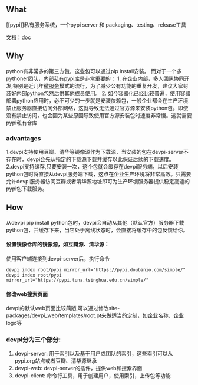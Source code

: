 ## What
[[pypi]]私有服务系统，一个pypi server 和 packaging、testing、release工具  

文档：[doc](https://docs.pytest.org/en/latest/)

## Why
python有非常多的第三方包，这些包可以通过pip install安装。  而对于一个多pythoner团队，内部私有pypi库是非常重要的：
	1. 在企业内部，多人团队协同开发,特别是近几年[微服务](https://so.csdn.net/so/search?q=%E5%BE%AE%E6%9C%8D%E5%8A%A1&spm=1001.2101.3001.7020)模式的流行，为了减少公有功能的重复开发，建议大家封装好内部python包然后供其他成员使用。
	2. 如今容器化已经比较普遍，使用容器部署python应用时，必不可少的一步就是安装依赖包，一般企业都会在生产环境禁止服务器直接访问外部网络，这就导致无法通过官方源来安装python包。即使没有禁止访问，也会因为某些原因导致使用官方源安装包时速度非常慢。这就需要pypi私有仓库
### advantages
1.devpi支持使用豆瓣、清华等镜像源作为下载源，当安装的包在devpi-server不存在时，devpi会先从指定的下载源下载并缓存以此保证后续的下载速度。
2.devpi支持缓存,只要安装一次，这个包就会缓存在devpi服务端，以后安装python包时将直接从devpi服务端下载，这点在企业生产环境将非常高效。只需要允许devpi服务器访问豆瓣或者清华源地址即可为生产环境服务器提供稳定高速的pypi包下载服务。


## How
从devpi  pip install python包时，devpi会自动从其他（默认官方）服务器下载python包，并缓存下来，当它处于离线状态时，会直接将缓存中的包反馈给你。

#### 设置镜像仓库的镜像源，如豆瓣源、清华源：

使用客户端连接到devpi-server后，执行命令
```
devpi index root/pypi mirror_url="https://pypi.doubanio.com/simple/"
devpi index root/pypi mirror_url="https://pypi.tuna.tsinghua.edu.cn/simple/"
```

#### 修改web搜索页面
devpi的默认web页面比较简陋,可以通过修改site-packages/devpi_web/templates/root.pt来做适当的定制，如企业名称、企业logo等


### devpi分为三个部分:
1. devpi-server: 用于索引以及基于用户或团队的索引，这些索引可以从pypi.org站点或者豆瓣、清华源继承
2. devpi-web: devpi-server的插件，提供web和搜索界面
3. devpi-client: 命令行工具，用于创建用户，使用索引，上传包等功能




